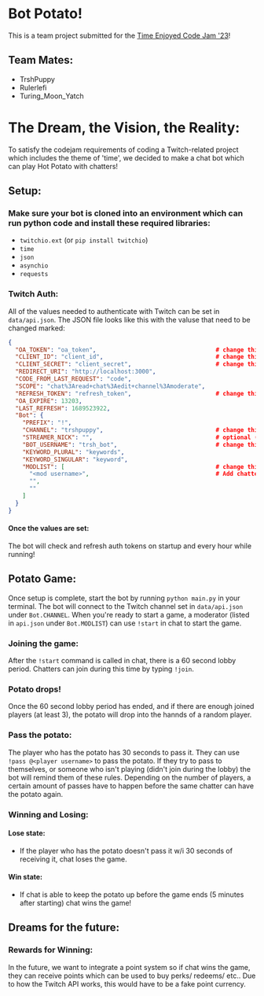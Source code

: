 # Bot Potato!
This is a team project submitted for the [Time Enjoyed Code Jam '23](https://codejam.timeenjoyed.dev)!

## Team Mates:
- TrshPuppy
- Rulerlefi
- Turing_Moon_Yatch

# The Dream, the Vision, the Reality:
To satisfy the codejam requirements of coding a Twitch-related project which includes the theme of 'time', we decided to make a chat bot which can play Hot Potato with chatters!

## Setup:
### Make sure your bot is cloned into an environment which can run python code and install these required libraries:
- `twitchio.ext` (or `pip install twitchio`)
- `time`
- `json`
- `asynchio`
- `requests`

### Twitch Auth:
All of the values needed to authenticate with Twitch can be set in `data/api.json`. The JSON file looks like this with the valuse that need to be changed marked:
```json
{
  "OA_TOKEN": "oa_token",                                  # change this (OA_TOKEN)
  "CLIENT_ID": "client_id",                                # change this (CLIENT_ID)
  "CLIENT_SECRET": "client_secret",                        # change this (CLIENT_SECRET)
  "REDIRECT_URI": "http://localhost:3000",
  "CODE_FROM_LAST_REQUEST": "code",
  "SCOPE": "chat%3Aread+chat%3Aedit+channel%3Amoderate",
  "REFRESH_TOKEN": "refresh_token",                        # change this (REFRESH_TOKEN)
  "OA_EXPIRE": 13203,
  "LAST_REFRESH": 1689523922,
  "Bot": {
    "PREFIX": "!",
    "CHANNEL": "trshpuppy",                                # change this (CHANNEL)
    "STREAMER_NICK": "",                                   # optional (STREAMER_NICK)
    "BOT_USERNAME": "trsh_bot",                            # change this (BOT_USERNAME)
    "KEYWORD_PLURAL": "keywords",
    "KEYWORD_SINGULAR": "keyword",
    "MODLIST": [                                           # change this (MODLIST) 
      "<mod username>",                                    # Add chatters here who are authorized to start and stop the game
      "",
      ""
    ]
  }
}
```
#### Once the values are set:
The bot will check and refresh auth tokens on startup and every hour while running!

## Potato Game:
Once setup is complete, start the bot by running `python main.py` in your terminal. The bot will connect to the Twitch channel set in `data/api.json` under `Bot.CHANNEL`.
When you're ready to start a game, a moderator (listed in `api.json` under `Bot.MODLIST`) can use `!start` in chat to start the game.

### Joining the game:
After the `!start` command is called in chat, there is a 60 second lobby period. Chatters can join during this time by typing `!join`.

### Potato drops!
Once the 60 second lobby period has ended, and if there are enough joined players  (at least 3), the potato will drop into the hannds of a random player.

### Pass the potato:
The player who has the potato has 30 seconds to pass it. They can use `!pass @<player username>` to pass the potato. If they try to pass to themselves, or someone who isn't
playing (didn't join during the lobby) the bot will remind them of these rules. Depending on the number of players, a certain amount of passes have to happen before the same
chatter can have the potato again.

### Winning and Losing:
#### Lose state:
- If the player who has the potato doesn't pass it w/i 30 seconds of receiving it, chat loses the game.
#### Win state:
- If chat is able to keep the potato up before the game ends (5 minutes after starting) chat wins the game!

## Dreams for the future:
### Rewards for Winning:
In the future, we want to integrate a point system so if chat wins the game, they can receive points which can be used to buy perks/ redeems/ etc..
Due to how the Twitch API works, this would have to be a fake point currency.
